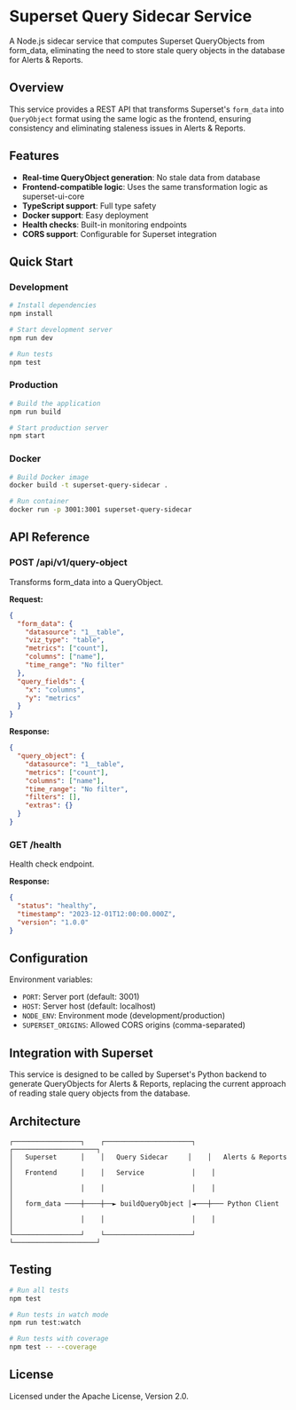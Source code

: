 # Superset Query Sidecar Service

A Node.js sidecar service that computes Superset QueryObjects from form_data, eliminating the need to store stale query objects in the database for Alerts & Reports.

## Overview

This service provides a REST API that transforms Superset's `form_data` into `QueryObject` format using the same logic as the frontend, ensuring consistency and eliminating staleness issues in Alerts & Reports.

## Features

- **Real-time QueryObject generation**: No stale data from database
- **Frontend-compatible logic**: Uses the same transformation logic as superset-ui-core  
- **TypeScript support**: Full type safety
- **Docker support**: Easy deployment
- **Health checks**: Built-in monitoring endpoints
- **CORS support**: Configurable for Superset integration

## Quick Start

### Development

```bash
# Install dependencies
npm install

# Start development server
npm run dev

# Run tests
npm test
```

### Production

```bash
# Build the application
npm run build

# Start production server
npm start
```

### Docker

```bash
# Build Docker image
docker build -t superset-query-sidecar .

# Run container
docker run -p 3001:3001 superset-query-sidecar
```

## API Reference

### POST /api/v1/query-object

Transforms form_data into a QueryObject.

**Request:**
```json
{
  "form_data": {
    "datasource": "1__table",
    "viz_type": "table",
    "metrics": ["count"],
    "columns": ["name"],
    "time_range": "No filter"
  },
  "query_fields": {
    "x": "columns",
    "y": "metrics"
  }
}
```

**Response:**
```json
{
  "query_object": {
    "datasource": "1__table",
    "metrics": ["count"],
    "columns": ["name"],
    "time_range": "No filter",
    "filters": [],
    "extras": {}
  }
}
```

### GET /health

Health check endpoint.

**Response:**
```json
{
  "status": "healthy",
  "timestamp": "2023-12-01T12:00:00.000Z",
  "version": "1.0.0"
}
```

## Configuration

Environment variables:

- `PORT`: Server port (default: 3001)
- `HOST`: Server host (default: localhost)
- `NODE_ENV`: Environment mode (development/production)
- `SUPERSET_ORIGINS`: Allowed CORS origins (comma-separated)

## Integration with Superset

This service is designed to be called by Superset's Python backend to generate QueryObjects for Alerts & Reports, replacing the current approach of reading stale query objects from the database.

## Architecture

```
┌─────────────────┐    ┌──────────────────────┐    ┌─────────────────────┐
│   Superset      │    │   Query Sidecar     │    │   Alerts & Reports  │
│   Frontend      │    │   Service            │    │                     │
│                 │    │                      │    │                     │
│   form_data ────┼────┼──► buildQueryObject │◄───┼─── Python Client    │
│                 │    │                      │    │                     │
└─────────────────┘    └──────────────────────┘    └─────────────────────┘
```

## Testing

```bash
# Run all tests
npm test

# Run tests in watch mode  
npm run test:watch

# Run tests with coverage
npm test -- --coverage
```

## License

Licensed under the Apache License, Version 2.0.
